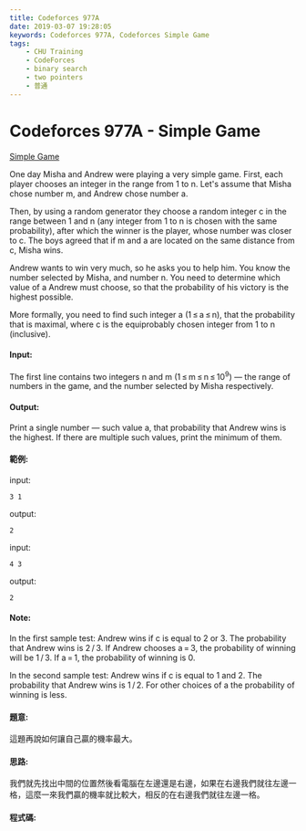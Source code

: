 ```yaml
---
title: Codeforces 977A
date: 2019-03-07 19:28:05
keywords: Codeforces 977A, Codeforces Simple Game
tags:
    - CHU Training
    - CodeForces
    - binary search
    - two pointers
    - 普通
---
```

# Codeforces 977A - Simple Game
[Simple Game](https://codeforces.com/problemset/problem/977/A)


One day Misha and Andrew were playing a very simple game. First, each player chooses an integer in the range from 1 to n. Let's assume that Misha chose number m, and Andrew chose number a.
<!-- more -->
Then, by using a random generator they choose a random integer c in the range between 1 and n (any integer from 1 to n is chosen with the same probability), after which the winner is the player, whose number was closer to c. The boys agreed that if m and a are located on the same distance from c, Misha wins.

Andrew wants to win very much, so he asks you to help him. You know the number selected by Misha, and number n. You need to determine which value of a Andrew must choose, so that the probability of his victory is the highest possible.

More formally, you need to find such integer a (1 ≤ a ≤ n), that the probability that  is maximal, where c is the equiprobably chosen integer from 1 to n (inclusive).

#### Input:
The first line contains two integers n and m (1 ≤ m ≤ n ≤ 10<sup>9</sup>) — the range of numbers in the game, and the number selected by Misha respectively.

#### Output:
Print a single number — such value a, that probability that Andrew wins is the highest. If there are multiple such values, print the minimum of them.

#### 範例:
input:
```
3 1
```
output:
```
2
```
input:
```
4 3
```
output:
```
2
```

#### Note:
In the first sample test: Andrew wins if c is equal to 2 or 3. The probability that Andrew wins is 2 / 3. If Andrew chooses a = 3, the probability of winning will be 1 / 3. If a = 1, the probability of winning is 0.

In the second sample test: Andrew wins if c is equal to 1 and 2. The probability that Andrew wins is 1 / 2. For other choices of a the probability of winning is less.

#### 題意:
這題再說如何讓自己贏的機率最大。
#### 思路:
我們就先找出中間的位置然後看電腦在左邊還是右邊，如果在右邊我們就往左邊一格，這麼一來我們贏的機率就比較大，相反的在右邊我們就往左邊一格。
#### 程式碼:
<script src="https://gist.github.com/Daviswww/50785ac588a8620607b0cee5f52a358f.js"></script>

